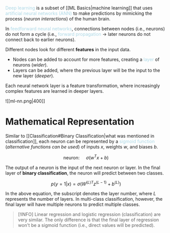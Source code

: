 <span style = "color:lightblue">Deep learning</span> is a subset of [[ML Basics|machine learning]] that uses <span style = "color:lightblue">artificial neural networks (ANN)</span> to make predictions by mimicking the process (*neuron interactions*) of the human brain. 

In <span style = "color:lightblue">feedforward neural networks</span>, connections between nodes (i.e., neurons) do not form a cycle (i.e., <span style = "color:lightblue">forward propagation</span> $\rightarrow$ later neurons do not connect back to earlier neurons).

Different nodes look for different **features** in the input data.
- Nodes can be added to account for more features, creating a <span style = "color:lightblue">layer</span> of neurons (*wider*).
- Layers can be added, where the previous layer will be the input to the new layer (*deeper*).

Each neural network layer is a feature transformation, where increasingly complex features are learned in deeper layers.

![[ml-nn.png|400]]

# Mathematical Representation
Similar to [[Classification#Binary Classification|what was mentioned in classification]], each neuron can be represented by a <span style = "color:lightblue">sigmoid function</span> (*alternative functions can be used*) of inputs $x$, weights $w$, and biases $b$.

$$\text{neuron: }\quad\sigma(w^Tx+b)$$

The output of a neuron is the input of the next neuron or layer. In the final layer of **binary classification**, the neuron will predict between two classes.

$$p(y=1|x)=\sigma(W^{(L)T}z^{(L-1)}+b^{(L)})$$

In the above equation, the subscript denotes the layer number, where $L$ represents the number of layers. In multi-class classification, however, the final layer will have multiple neurons to predict multiple classes.

> [!INFO]
> Linear regression and logistic regression (classification) are very similar. The only difference is that the final layer of regression won't be a sigmoid function (i.e., direct values will be predicted).


<span style = "color:lightblue">